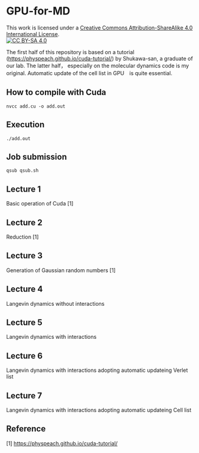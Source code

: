 # GPU-for-MD <br>
This work is licensed under a
[Creative Commons Attribution-ShareAlike 4.0 International License][cc-by-sa].<br>
[![CC BY-SA 4.0][cc-by-sa-image]][cc-by-sa]

[cc-by-sa]: http://creativecommons.org/licenses/by-sa/4.0/
[cc-by-sa-image]: https://licensebuttons.net/l/by-sa/4.0/88x31.png
[cc-by-sa-shield]: https://img.shields.io/badge/License-CC%20BY--SA%204.0-lightgrey.svg

The first half of this repository is based on a tutorial (https://physpeach.github.io/cuda-tutorial/) by Shukawa-san, a graduate of our lab. 
The latter half， especially on the molecular dynamics code is my original. Automatic update of the cell list in GPU　is quite essential.

## How to compile with Cuda <br>
 `nvcc add.cu -o add.out` 
## Execution <br>
`./add.out` 

## Job submission <br>
`qsub qsub.sh` 


## Lecture 1 <br>
Basic operation of Cuda [1]
## Lecture 2 <br>
Reduction [1]
## Lecture 3 <br>
Generation of Gaussian random numbers [1]
## Lecture 4 <br>
Langevin dynamics without interactions
## Lecture 5 <br>
Langevin dynamics with interactions
## Lecture 6 <br>
Langevin dynamics with interactions adopting automatic updateing Verlet list 
## Lecture 7 <br>
Langevin dynamics with interactions adopting automatic updateing Cell list

## Reference <br>
[1] https://physpeach.github.io/cuda-tutorial/
